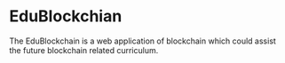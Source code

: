 # EduBlockchian
  The EduBlockchain is a web application of blockchain which could assist the future blockchain related curriculum.
